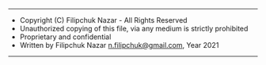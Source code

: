 ---

 * Copyright (C)  Filipchuk Nazar - All Rights Reserved
 * Unauthorized copying of this file, via any medium is strictly prohibited
 * Proprietary and confidential
 * Written by Filipchuk Nazar <n.filipchuk@gmail.com>, Year 2021
 ---